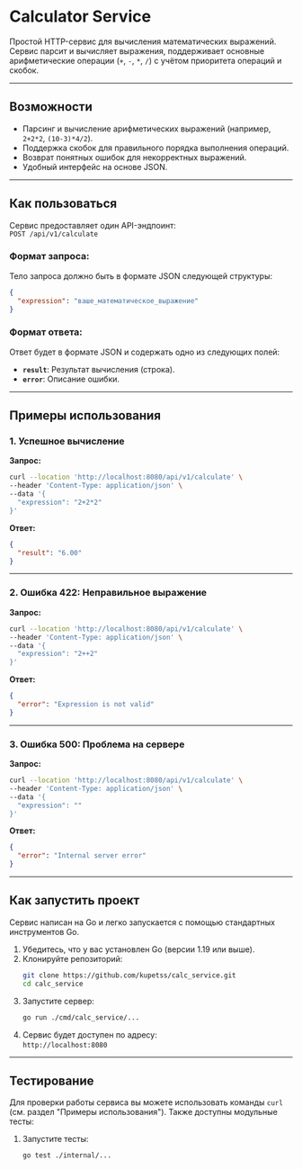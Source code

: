 
# Calculator Service

Простой HTTP-сервис для вычисления математических выражений. Сервис парсит и вычисляет выражения, поддерживает основные арифметические операции (`+`, `-`, `*`, `/`) с учётом приоритета операций и скобок.

---

## Возможности
- Парсинг и вычисление арифметических выражений (например, `2+2*2`, `(10-3)*4/2`).
- Поддержка скобок для правильного порядка выполнения операций.
- Возврат понятных ошибок для некорректных выражений.
- Удобный интерфейс на основе JSON.

---

## Как пользоваться

Сервис предоставляет один API-эндпоинт:  
`POST /api/v1/calculate`

### Формат запроса:
Тело запроса должно быть в формате JSON следующей структуры:
```json
{
  "expression": "ваше_математическое_выражение"
}
```

### Формат ответа:
Ответ будет в формате JSON и содержать одно из следующих полей:
- **`result`**: Результат вычисления (строка).
- **`error`**: Описание ошибки.

---

## Примеры использования

### 1. Успешное вычисление
**Запрос:**
```bash
curl --location 'http://localhost:8080/api/v1/calculate' \
--header 'Content-Type: application/json' \
--data '{
  "expression": "2+2*2"
}'
```

**Ответ:**
```json
{
  "result": "6.00"
}
```

---

### 2. Ошибка 422: Неправильное выражение
**Запрос:**
```bash
curl --location 'http://localhost:8080/api/v1/calculate' \
--header 'Content-Type: application/json' \
--data '{
  "expression": "2++2"
}'
```

**Ответ:**
```json
{
  "error": "Expression is not valid"
}
```

---

### 3. Ошибка 500: Проблема на сервере
**Запрос:**
```bash
curl --location 'http://localhost:8080/api/v1/calculate' \
--header 'Content-Type: application/json' \
--data '{
  "expression": ""
}'
```

**Ответ:**
```json
{
  "error": "Internal server error"
}
```

---

## Как запустить проект

Сервис написан на Go и легко запускается с помощью стандартных инструментов Go.

1. Убедитесь, что у вас установлен Go (версии 1.19 или выше).
2. Клонируйте репозиторий:
   ```bash
   git clone https://github.com/kupetss/calc_service.git
   cd calc_service
   ```
3. Запустите сервер:
   ```bash
   go run ./cmd/calc_service/...
   ```
4. Сервис будет доступен по адресу:  
   `http://localhost:8080`

---

## Тестирование

Для проверки работы сервиса вы можете использовать команды `curl` (см. раздел "Примеры использования"). Также доступны модульные тесты:

1. Запустите тесты:
   ```bash
   go test ./internal/...
   ```
